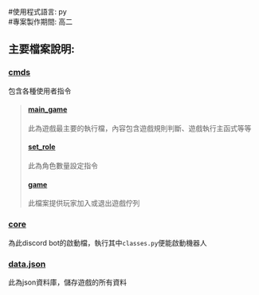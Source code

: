 #使用程式語言: py  
#專案製作期間: 高二

## 主要檔案說明:  
### [cmds](https://github.com/fortest-C/My_code/tree/main/The%20Werewolves%20of%20Miller's%20Hollow/version1(%E9%AB%98%E4%BA%8C)/cmds)
包含各種使用者指令
>   #### [main_game](https://github.com/fortest-C/My_code/blob/main/The%20Werewolves%20of%20Miller's%20Hollow/version1(%E9%AB%98%E4%BA%8C)/cmds/main_game.py)
>   此為遊戲最主要的執行檔，內容包含遊戲規則判斷、遊戲執行主函式等等
>   #### [set_role](https://github.com/fortest-C/My_code/blob/main/The%20Werewolves%20of%20Miller's%20Hollow/version1(%E9%AB%98%E4%BA%8C)/cmds/set_role.py)
>   此為角色數量設定指令
>   #### [game](https://github.com/fortest-C/My_code/blob/main/The%20Werewolves%20of%20Miller's%20Hollow/version1(%E9%AB%98%E4%BA%8C)/cmds/set_role.py)
>   此檔案提供玩家加入或退出遊戲佇列
### [core](https://github.com/fortest-C/My_code/tree/main/The%20Werewolves%20of%20Miller's%20Hollow/version1(%E9%AB%98%E4%BA%8C)/core)
為此discord bot的啟動檔，執行其中```classes.py```便能啟動機器人
### [data.json](https://github.com/fortest-C/My_code/blob/main/The%20Werewolves%20of%20Miller's%20Hollow/version1(%E9%AB%98%E4%BA%8C)/data.json)
此為json資料庫，儲存遊戲的所有資料

